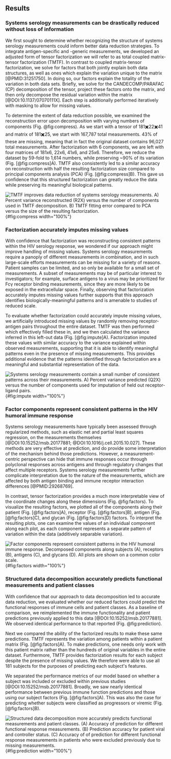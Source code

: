 ## Results

### Systems serology measurements can be drastically reduced without loss of information

We first sought to determine whether recognizing the structure of systems serology measurements could inform better data reduction strategies. To integrate antigen-specific and -generic measurements, we developed an adjusted form of tensor factorization we will refer to as total coupled matrix-tensor factorization (TMTF). In contrast to coupled matrix-tensor factorization, we solve for factors that both jointly explain both data structures, as well as ones which explain the variation unique to the matrix [@PMID:31251750]. In doing so, our factors explain the totality of the variation in both data sets. Briefly, we solve for the CANDECOMP/PARAFAC (CP) decomposition of the tensor, project these factors onto the matrix, and then only decompose the residual variation within the matrix [@DOI:10.1137/07070111X]. Each step is additionally performed iteratively with masking to allow for missing values.

To determine the extent of data reduction possible, we examined the reconstruction error upon decomposition with varying numbers of components (Fig. @fig:compress). As we start with a tensor of 181✖️22✖️41 and matrix of 181✖️25, we start with 167,787 total measurements. 43% of these are missing, meaning that in fact the original dataset contains 96,027 total measurements. After factorization with 6 components, we are left with four matrices of 181x6, 22x6, 41x6, and 25x6. Therefore, we reduce the dataset by 59-fold to 1,614 numbers, while preserving ~90% of its variation (Fig. [@fig:compress]A). TMTF also consistently led to a similar accuracy on reconstruction with half the resulting factorization size compared to principal components analysis (PCA) (Fig. [@fig:compress]B). This gave us confidence that this structured factorization can greatly reduce the data while preserving its meaningful biological patterns.

![**TMTF improves data reduction of systems serology measurements.** A) Percent variance reconstructed (R2X) versus the number of components used in TMTF decomposition. B) TMTF fitting error compared to PCA versus the size of the resulting factorization.](figure0.svg "Figure 1"){#fig:compress width="100%"}

### Factorization accurately imputes missing values

With confidence that factorization was reconstructing consistent patterns within the HIV serology response, we wondered if our approach might improve handling of missing values. Systems serology measurements require a panoply of different measurements in combination, and in such large-scale efforts measurements can be missing for a variety of reasons. Patient samples can be limited, and so only be available for a small set of measurements. A subset of measurements may be of particular interest to investigators; for example, surface antigens to a virus may be prioritized for Fcγ receptor binding measurements, since they are more likely to be exposed in the extracellular space. Finally, observing that factorization accurately imputes missing values further supports that this approach identifies biologically-meaningful patterns and is amenable to studies of reduced scale.

To evaluate whether factorization could accurately impute missing values, we artificially introduced missing values by randomly removing receptor-antigen pairs throughout the entire dataset. TMTF was then performed which effectively filled these in, and we then calculated the variance inferred in this left-out data (Fig. [@fig:impute]A). Factorization imputed these values with similar accuracy to the variance explained within observed measurements, supporting that it is able to identify meaningful patterns even in the presence of missing measurements. This provides additional evidence that the patterns identified through factorization are a meaningful and substantial representation of the data.

![**Systems serology measurements contain a small number of consistent patterns across their measurements.** A) Percent variance predicted (Q2X) versus the number of components used for imputation of held out receptor-ligand pairs.](figure1.svg "Figure 1"){#fig:impute width="100%"}

### Factor components represent consistent patterns in the HIV humoral immune response

Systems serology measurements have typically been assessed through regularized methods, such as elastic net and partial least squares regression, on the measurements themselves [@DOI:10.15252/msb.20177881; @DOI:10.1016/j.cell.2015.10.027]. These methods are very effective at prediction, and do provide some interpretation of the mechanism behind those predictions. However, a measurement-centric perspective can hide that immune responses occur through polyclonal responses across antigens and through regulatory changes that affect multiple receptors. Systems serology measurements further complicate interpretation due to the nature of the measurements, which are affected by both antigen binding and immune receptor interaction differences [@PMID:29268769].

In contrast, tensor factorization provides a much more interpretable view of the coordinate changes along these dimensions (Fig. @fig:factors). To visualize the resulting factors, we plotted all of the components along their patient (Fig. [@fig:factors]A), receptor (Fig. [@fig:factors]B), antigen (Fig. [@fig:factors]C), and glycan (Fig. [@fig:factors]D) factors. To interpret the resulting plots, one can examine the values of an individual component along each plot, as each component represents a separate pattern of variation within the data (additively separable variation).



![**Factor components represent consistent patterns in the HIV humoral immune response.** Decomposed components along subjects (A), receptors (B), antigens (C), and glycans (D). All plots are shown on a common color scale.](figure2.svg "Figure 2"){#fig:factors width="100%"}

### Structured data decomposition accurately predicts functional measurements and patient classes

With confidence that our approach to data decomposition led to accurate data reduction, we evaluated whether our reduced factors could predict the functional responses of immune cells and patient classes. As a baseline of comparison, we reimplemented the immune functionality and patient predictions previously applied to this data [@DOI:10.15252/msb.20177881]. We observed identical performance to that reported (Fig. @fig:prediction).

Next we compared the ability of the factorized results to make these same predictions. TMTF represents the variation among patients within a patient matrix (Fig. [@fig:factors]A). To make predictions, one needs only work with this patient matrix rather than the hundreds of original variables in the entire dataset. Furthermore, TMTF provides factorization results for each subject despite the presence of missing values. We therefore were able to use all 181 subjects for the purposes of predicting each subject's features.

We separated the performance metrics of our model based on whether a subject was included or excluded within previous studies [@DOI:10.15252/msb.20177881]. Broadly, we saw nearly identical performance between previous immune function predictions and those using our subject factors (Fig. [@fig:factors]A). This was also the case for predicting whether subjects were classified as progressors or viremic (Fig. [@fig:factors]B). 



![**Structured data decomposition more accurately predicts functional measurements and patient classes.** (A) Accuracy of prediction for different functional response measurements. (B) Prediction accuracy for patient viral and controller status. (C) Accuracy of of prediction for different functional response measurements in patients who were excluded previously due to missing measurements.](figure3.svg "Figure 3"){#fig:prediction width="100%"}
